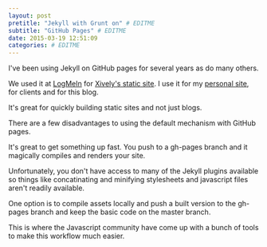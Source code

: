 ```yaml
---
layout: post
pretitle: "Jekyll with Grunt on" # EDITME
subtitle: "GitHub Pages" # EDITME
date: 2015-03-19 12:51:09
categories: # EDITME
---
```


I've been using Jekyll on GitHub pages for several years as do many others.

We used it at [LogMeIn](https://secure.logmein.com) for [Xively's static site](https://xively.com). I use it for my [personal site](http://www.leventali.com), for clients and for this blog.

It's great for quickly building static sites and not just blogs.

There are a few disadvantages to using the default mechanism with GitHub pages.

It's great to get something up fast. You push to a gh-pages branch and it magically compiles and renders your site.

Unfortunately, you don't have access to many of the Jekyll plugins available so things like concatinating and minifying stylesheets and javascript files aren't readily available.

One option is to compile assets locally and push a built version to the gh-pages branch and keep the basic code on the master branch.

This is where the Javascript community have come up with a bunch of tools to make this workflow much easier.

